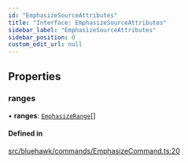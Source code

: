 ```yaml
---
id: "EmphasizeSourceAttributes"
title: "Interface: EmphasizeSourceAttributes"
sidebar_label: "EmphasizeSourceAttributes"
sidebar_position: 0
custom_edit_url: null
---
```


## Properties

### ranges

• **ranges**: [`EmphasizeRange`](EmphasizeRange)[]

#### Defined in

[src/bluehawk/commands/EmphasizeCommand.ts:20](https://github.com/mongodben/Bluehawk/blob/b4aa3c0/src/bluehawk/commands/EmphasizeCommand.ts#L20)
